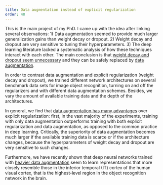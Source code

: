 ```yaml
---
title: Data augmentation instead of explicit regularization
order: 40
---
```

This is the main project of my PhD. I came up with the idea after linking several observations: 1) Data augmentation seemed to provide much larger generalization gains than weight decay or dropout. 2) Weight decay and dropout are very sensitive to tuning their hyperparameters. 3) The deep learning literature lacked a systematic analysis of how these techniques interact with each other. The main conclusion is that [weight decay and dropout seem unnecessary](https://arxiv.org/abs/1802.07042) and they can be safely replaced by [data augmentation](https://arxiv.org/abs/1806.03852).

In order to contrast data augmentation and explicit regularization (weight decay and dropout), we trained different network architectures on several benchmark data sets for image object recognition, turning on and off the regularizers and with different data augmentation schemes. Besides, we vary the amount of available training data and the depth of the architectures.

In general, we find that [data augmentation has many advantages](https://link.springer.com/chapter/10.1007/978-3-030-01418-6_10) over explicit regularization: first, in the vast majority of the experiments, training with only data augmentation outperforms training with both explicit regularization and data augmentation, as opposed to the common practice in deep learning. Critically, the superiority of data augmentation becomes much larger if the available training data is scarce or if the architecture changes, because the hyperparameters of weight decay and dropout are very sensitive to such changes.

Furthermore, we have recently shown that deep neural networks trained with [heavier data augmentation](https://ccneuro.org/Papers/ViewPapers.asp?PaperNum=1046) seem to learn representations that more closely resemble those in the inferior temporal (IT) cortex of the human visual cortex, that is the highest-level region in the object recognition network in the brain.

